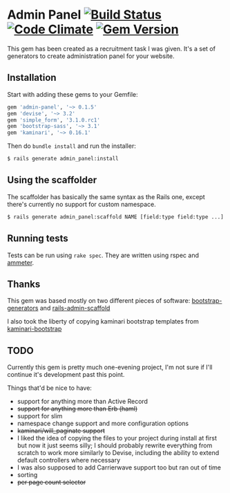 Admin Panel [![Build Status](https://secure.travis-ci.org/d4rky-pl/admin-panel.png)](http://travis-ci.org/d4rky-pl/admin-panel) [![Code Climate](https://codeclimate.com/github/d4rky-pl/admin-panel.png)](https://codeclimate.com/github/d4rky-pl/admin-panel) [![Gem Version](https://badge.fury.io/rb/admin-panel.png)](http://badge.fury.io/rb/admin-panel)
===========

This gem has been created as a recruitment task I was given. It's a set of generators to create administration panel for your website.

Installation
------------

Start with adding these gems to your Gemfile:

```ruby
gem 'admin-panel', '~> 0.1.5'
gem 'devise', '~> 3.2'
gem 'simple_form', '3.1.0.rc1'
gem 'bootstrap-sass', '~> 3.1'
gem 'kaminari', '~> 0.16.1'
```

Then do `bundle install` and run the installer:

```bash
$ rails generate admin_panel:install
```

Using the scaffolder
--------------------

The scaffolder has basically the same syntax as the Rails one, except there's currently no support for custom namespace.

```bash
$ rails generate admin_panel:scaffold NAME [field:type field:type ...]
```

Running tests
-------------

Tests can be run using `rake spec`. They are written using rspec and [ammeter](https://github.com/alexrothenberg/ammeter).

Thanks
------

This gem was based mostly on two different pieces of software: [bootstrap-generators](https://github.com/decioferreira/bootstrap-generators) and [rails-admin-scaffold](https://github.com/dhampik/rails-admin-scaffold)

I also took the liberty of copying kaminari bootstrap templates from [kaminari-bootstrap](https://github.com/mcasimir/kaminari-bootstrap)

TODO
----

Currently this gem is pretty much one-evening project, I'm not sure if I'll continue it's development past this point.

Things that'd be nice to have:

- support for anything more than Active Record
- ~~support for anything more than Erb (haml)~~
- support for slim
- namespace change support and more configuration options
- ~~kaminari/will_paginate support~~ 
- I liked the idea of copying the files to your project during install at first but now it just seems silly; I should probably rewrite everything from scratch to work more similarly to Devise, including the ability to extend default controllers where necessary
- I was also supposed to add Carrierwave support too but ran out of time
- sorting
- ~~per page count selector~~
